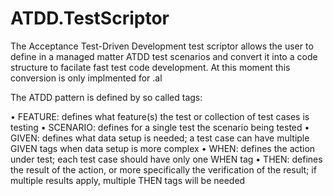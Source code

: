 # ATDD.TestScriptor
The Acceptance Test-Driven Development test scriptor allows the user to define in a managed matter ATDD test scenarios and convert it into a code structure to facilate fast test code development. At this moment this conversion is only implmented for .al

The ATDD pattern is defined by so called tags:

•	FEATURE: defines what feature(s) the test or collection of test cases is testing
•	SCENARIO: defines for a single test the scenario being tested
•	GIVEN: defines what data setup is needed; a test case can have multiple GIVEN tags when data setup is more complex
•	WHEN: defines the action under test; each test case should have only one WHEN tag
•	THEN: defines the result of the action, or more specifically the verification of the result; if multiple results apply, multiple THEN tags will be needed
